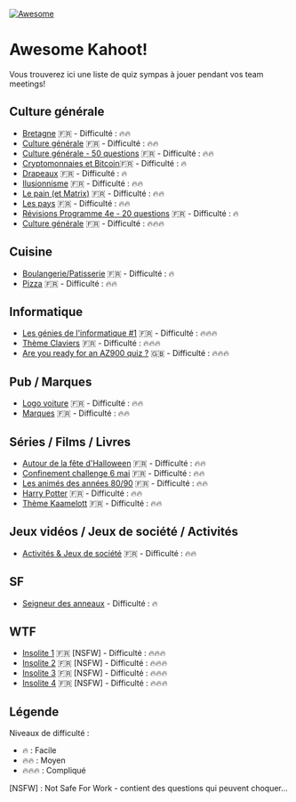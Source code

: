 [![Awesome](https://awesome.re/badge-flat.svg)](https://awesome.re)

# Awesome Kahoot!

Vous trouverez ici une liste de quiz sympas à jouer pendant vos team meetings!

## Culture générale

 - [Bretagne](https://create.kahoot.it/details/cd4504e8-e773-4644-9fe3-c8ead6536267) 🇫🇷 - Difficulté : 🔥🔥
 - [Culture générale](https://create.kahoot.it/details/28ce8e39-214a-4a0e-93f6-23b1f504d03b) 🇫🇷 - Difficulté : 🔥🔥
 - [Culture générale - 50 questions](https://create.kahoot.it/details/culture-generale/467e694f-f1b2-46c0-ba7e-9fe8d3e36d49) 🇫🇷 - Difficulté : 🔥🔥
 - [Cryptomonnaies et Bitcoin](https://create.kahoot.it/details/cae84698-f9b9-4564-8c1c-54d74212cf23)🇫🇷 - Difficulté : 🔥
 - [Drapeaux](https://create.kahoot.it/details/drapeau/11211483-1515-4f30-81b6-37624133ae96) 🇫🇷 - Difficulté : 🔥
 - [Ilusionnisme](https://create.kahoot.it/details/862a6bde-e1de-40dd-b680-4453dde5ca7c) 🇫🇷 - Difficulté : 🔥🔥
 - [Le pain (et Matrix)](https://create.kahoot.it/details/a74c25a3-95d2-4256-b070-6bdd3ae0bf9a) 🇫🇷 - Difficulté : 🔥🔥
 - [Les pays](https://create.kahoot.it/details/7498ddde-aa83-4168-8a48-a70e16e820ce) 🇫🇷 - Difficulté : 🔥🔥
 - [Révisions Programme 4e - 20 questions](https://create.kahoot.it/share/revisions-programme-de-4e/5e592995-3f48-42c4-b80b-896d5f896ab6) 🇫🇷 - Difficulté : 🔥
 - [Culture générale](https://create.kahoot.it/share/super-minute-culture/0b951381-e941-41ae-a418-691ad93c101b) 🇫🇷 - Difficulté : 🔥🔥🔥

## Cuisine

 - [Boulangerie/Patisserie](https://create.kahoot.it/share/boulangerie-patisserie/a11e6f6d-c560-479f-95ef-36dbb24340d9) 🇫🇷 - Difficulté : 🔥
 - [Pizza](https://create.kahoot.it/details/21f38eef-bf8c-4acc-ad8a-ed71e6aa5f05) 🇫🇷 - Difficulté : 🔥🔥

## Informatique

- [Les génies de l'informatique #1](https://create.kahoot.it/share/les-genies-de-l-informatique-1/87c4bb42-7561-43c3-b5eb-4a07f8bcc4d5) 🇫🇷 - Difficulté : 🔥🔥🔥
- [Thème Claviers](https://create.kahoot.it/details/theme-claviers/550f1092-6d49-48df-a6b1-1f058de23dcf) 🇫🇷 - Difficulté : 🔥🔥🔥
- [Are you ready for an AZ900 quiz ?](https://create.kahoot.it/details/00457b85-f490-440c-b310-b5a3d7032edd) 🇬🇧 - Difficulté : 🔥🔥🔥

## Pub / Marques

- [Logo voiture](https://create.kahoot.it/details/logo-voiture/0513a96f-63c1-4b8f-be49-7f0f81bdaac1) 🇫🇷  - Difficulté : 🔥🔥
- [Marques](https://create.kahoot.it/details/marques/0c25ad46-38c4-46e5-9721-d21b5455d741) 🇫🇷  - Difficulté : 🔥🔥

## Séries / Films / Livres

- [Autour de la fête d'Halloween](https://create.kahoot.it/details/halloween/f03a3fd1-c549-4ac2-8699-7c922622ef72) 🇫🇷  - Difficulté : 🔥🔥
- [Confinement challenge 6 mai](https://create.kahoot.it/details/81c00e7e-5f16-40fc-a286-c27a6358147c) 🇫🇷  - Difficulté : 🔥🔥
- [Les animés des années 80/90](https://create.kahoot.it/details/les-animes-des-annees-80-90/47c71787-bf68-4812-b826-5ece3b4e454f) 🇫🇷  - Difficulté : 🔥🔥
- [Harry Potter](https://create.kahoot.it/details/harry-potter-ttmc/bd119a23-e24f-4cd6-9828-b950c2b4de4a) 🇫🇷  - Difficulté : 🔥🔥
- [Thème Kaamelott](https://create.kahoot.it/details/theme-kaamelott/f6bedd4c-85bf-4613-a081-4b5260c8aa78) 🇫🇷  - Difficulté : 🔥🔥

## Jeux vidéos / Jeux de société / Activités
- [Activités & Jeux de société](https://create.kahoot.it/details/activites-jeux-de-societe/84860bbd-e89c-458b-83b9-de96f99183b0) 🇫🇷  - Difficulté : 🔥🔥

## SF

- [Seigneur des anneaux](https://create.kahoot.it/details/a3d44e8d-8c0b-4aa9-a03f-670779195b86) - Difficulté : 🔥

## WTF

- [Insolite 1](https://create.kahoot.it/details/insolite-1/5d7df6da-5296-40bb-9a60-b5693ab5e7f2) 🇫🇷  [NSFW] - Difficulté : 🔥🔥🔥
- [Insolite 2](https://create.kahoot.it/details/insolite-2/4b681119-a1bf-4d14-a7cb-641a1161122e) 🇫🇷  [NSFW] - Difficulté : 🔥🔥🔥
- [Insolite 3](https://create.kahoot.it/details/insolite-3/42572e5b-305f-432c-a41d-aa9396e4839f) 🇫🇷  [NSFW] - Difficulté : 🔥🔥🔥
- [Insolite 4](https://create.kahoot.it/details/insolite-4/4adbb64a-4e85-4023-a12a-b9521663500e) 🇫🇷  [NSFW] - Difficulté : 🔥🔥🔥

## Légende

Niveaux de difficulté :
- 🔥 : Facile
- 🔥🔥 : Moyen
- 🔥🔥🔥 : Compliqué

[NSFW] : Not Safe For Work - contient des questions qui peuvent choquer...
